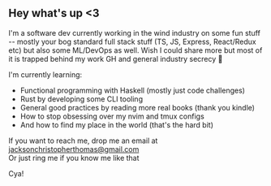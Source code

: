 ## Hey what's up <3

I'm a software dev currently working in the wind industry on some fun stuff -- mostly your bog standard full stack stuff (TS, JS, Express, React/Redux etc) but also some ML/DevOps as well. Wish I could share more but most of it is trapped behind my work GH and general industry secrecy 🤫

I'm currently learning:
- Functional programming with Haskell (mostly just code challenges)
- Rust by developing some CLI tooling
- General good practices by reading more real books (thank you kindle)
- How to stop obsessing over my nvim and tmux configs
- And how to find my place in the world (that's the hard bit)

If you want to reach me, drop me an email at jacksonchristopherthomas@gmail.com<br />
Or just ring me if you know me like that

Cya!


<!--
**jacky-ct/jacky-ct** is a ✨ _special_ ✨ repository because its `README.md` (this file) appears on your GitHub profile.

Here are some ideas to get you started:

- 🔭 I’m currently working on ...
- 🌱 I’m currently learning ...
- 👯 I’m looking to collaborate on ...
- 🤔 I’m looking for help with ...
- 💬 Ask me about ...
- 📫 How to reach me: ...
- 😄 Pronouns: ...
- ⚡ Fun fact: ...
-->
